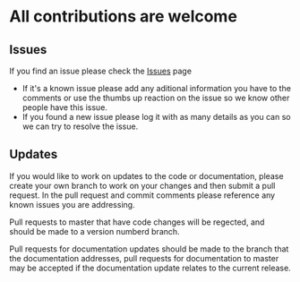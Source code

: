 # All contributions are welcome

## Issues
If you find an issue please check the [Issues](../../issues) page 
- If it's a known issue please add any aditional information you have to the comments or use the thumbs up reaction on the issue so we know other people have this issue. 
- If you found a new issue please log it with as many details as you can so we can try to resolve the issue.

## Updates
If you would like to work on updates to the code or documentation, please create your own branch to work on your changes and then submit a pull request. In the pull request and commit comments please reference any known issues you are addressing.

Pull requests to master that have code changes will be regected, and should be made to a version numberd branch.

Pull requests for documentation updates should be made to the branch that the documentation addresses, pull requests for documentation to master may be accepted if the documentation update relates to the current release.


